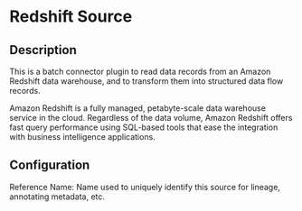 
# Redshift Source

Description
---
This is a batch connector plugin to read data records from an Amazon Redshift data warehouse, and 
to transform them into structured data flow records.

Amazon Redshift is a fully managed, petabyte-scale data warehouse service in the cloud. Regardless of 
the data volume, Amazon Redshift offers fast query performance using SQL-based tools that ease the 
integration with business intelligence applications. 

Configuration
---
Reference Name: Name used to uniquely identify this source for lineage, annotating metadata, etc.
